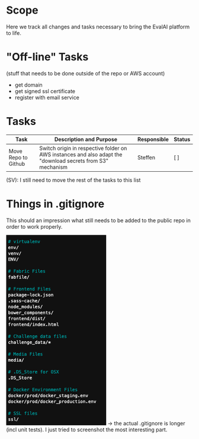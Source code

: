 # Scope
Here we track all changes and tasks necessary to bring the EvalAI platform to life.

# "Off-line" Tasks
(stuff that needs to be done outside of the repo or AWS account)
- get domain
- get signed ssl certificate
- register with email service

# Tasks
| Task | Description and Purpose | Responsible | Status |
|--|--|--|--|
| Move Repo to Github | Switch origin in respective folder on AWS instances and also adapt the "download secrets from S3" mechanism | Steffen | [ ] |
(SV): I still need to move the rest of the tasks to this list

# Things in .gitignore
This should an impression what still needs to be added to the public repo in order to work properly.

![image.png](/.attachments/image-4dfade01-5c15-4009-8663-104dd054f380.png)
-> the actual .gitignore is longer (incl unit tests). I just tried to screenshot the most interesting part.